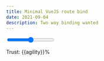 ```yaml
---
title: Minimal VueJS route bind
date: 2021-09-04
description: Two way binding wanted
---
```


<script src="https://unpkg.com/vue/dist/vue.js"></script>

<div id="app">
<input min=0 max=100 v-model="agility" type="range">
<p>
Trust: {{agility}}%
</p>
</div>

<script>
new Vue({
  el: '#app',
  data: { agility: 50 }, // Default value
  created: function() {
    var hash = window.location.hash.substr(1)
	if (hash) {
		this.agility = hash
		}
  },
   watch: {
    agility: function (newValue) {
      window.location.hash = newValue
    }
  },
})
</script>
